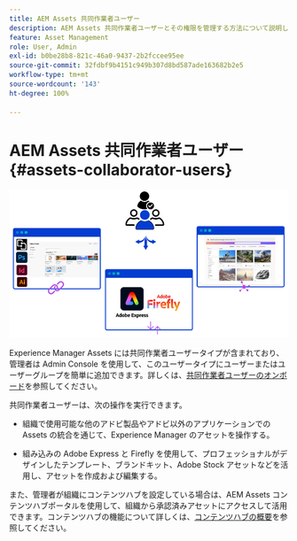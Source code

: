 ```yaml
---
title: AEM Assets 共同作業者ユーザー
description: AEM Assets 共同作業者ユーザーとその権限を管理する方法について説明します。
feature: Asset Management
role: User, Admin
exl-id: b0be28b8-821c-46a0-9437-2b2fccee95ee
source-git-commit: 32fdbf9b4151c949b307d8bd587ade163682b2e5
workflow-type: tm+mt
source-wordcount: '143'
ht-degree: 100%

---
```


# AEM Assets 共同作業者ユーザー {#assets-collaborator-users}

![AEM Assets 共同作業者ユーザーバナー](/help/assets/assets/aem-assets-collaborator-users-banner.png)

Experience Manager Assets には共同作業者ユーザータイプが含まれており、管理者は Admin Console を使用して、このユーザータイプにユーザーまたはユーザーグループを簡単に追加できます。詳しくは、[共同作業者ユーザーのオンボード](/help/assets/enable-assets-ultimate.md#onboard-collaborator-users)を参照してください。

共同作業者ユーザーは、次の操作を実行できます。

* 組織で使用可能な他のアドビ製品やアドビ以外のアプリケーションでの Assets の統合を通じて、Experience Manager のアセットを操作する。

* 組み込みの Adobe Express と Firefly を使用して、プロフェッショナルがデザインしたテンプレート、ブランドキット、Adobe Stock アセットなどを活用し、アセットを作成および編集する。


また、管理者が組織にコンテンツハブを設定している場合は、AEM Assets コンテンツハブポータルを使用して、組織から承認済みアセットにアクセスして活用できます。コンテンツハブの機能について詳しくは、[コンテンツハブの概要](/help/assets/product-overview.md)を参照してください。
